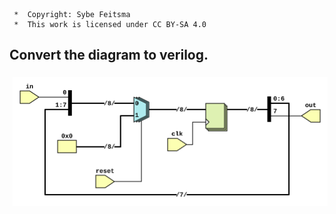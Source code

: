```
 *  Copyright: Sybe Feitsma
 *  This work is licensed under CC BY-SA 4.0 
```

## Convert the diagram to verilog.

<img src="diagram.svg" style="background-color:white;margin:5px;max-width:100%;">